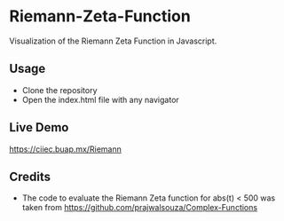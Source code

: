 # Riemann-Zeta-Function
Visualization of the Riemann Zeta Function in Javascript.

## Usage

- Clone the repository
- Open the index.html file with any navigator


## Live Demo

https://ciiec.buap.mx/Riemann


## Credits

- The code to evaluate the Riemann Zeta function for abs(t) < 500 was taken from https://github.com/prajwalsouza/Complex-Functions

